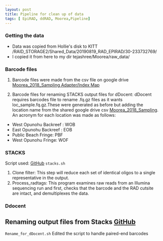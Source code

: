 ```yaml
---
layout: post
title: Pipeline for clean up of data
tags: [ EpiRAD, ddRAD, Moorea,Pipeline] 
---
```


### Getting the data
 - Data was copied from Hollie's disk to KITT  /RAID_STORAGE2/Shared_Data/20190819_RAD_EPIRAD/30-233732769/
 - I copied it from here to my dir tejashree/Moorea/raw_data/
 
### Barcode files
1. Barcode files were made from the csv file on google drive [Moorea_2018_Sampling Adapter/Index Map](https://docs.google.com/spreadsheets/d/16-kpj1MxpjoXOS4QKDRDBEfBdi5EjDHvGYgChyr6y6A/edit#gid=214392799)

2. Barcode files for renaming STACKS output files for dDocent: dDocent requires barcodes file to rename .fq.gz files as it wants loc_sample.fq.gz.These were generated as before but adding the location name from the shared google drive csv [Moorea_2018_Sampling](https://docs.google.com/spreadsheets/d/16-kpj1MxpjoXOS4QKDRDBEfBdi5EjDHvGYgChyr6y6A/edit#gid=0). An acronym for each location was made as follows: 

- West Opunohu Backreef : WOB
- East Opunohu Backreef : EOB
- Public Beach Fringe: PBF
- West Opunohu Fringe: WOF

### STACKS
Script used: [GitHub](https://github.com/tejashree1modak/EPIRAD_Moorea/blob/master/stacks.sh) 
`stacks.sh`
1. Clone filter: This step will reduce each set of identical oligos to a single representative in the output. 
2. Process_radtags: This program examines raw reads from an Illumina sequencing run and first, checks that the barcode and the RAD cutsite are intact, and demultiplexes the data. 

### Ddocent 
## Renaming output files from Stacks [GitHub](https://github.com/tejashree1modak/EPIRAD_Moorea/blob/master/Rename_for_dDocent.sh)
`Rename_for_dDocent.sh`
Edited the script to handle paired-end barcodes

